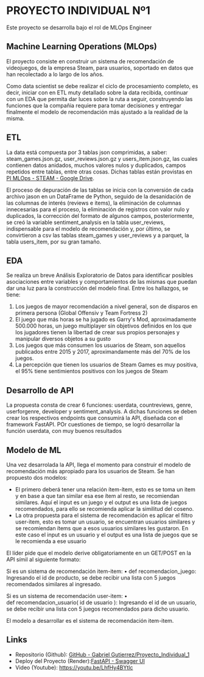#                       **PROYECTO INDIVIDUAL Nº1**

Este proyecto se desarrolla bajo el rol de MLOps Engineer

## Machine Learning Operations (MLOps)

El proyecto consiste en construir un sistema de recomendación de videojuegos, de la empresa Steam, para usuarios, soportado en datos que han recolectado a lo largo de los años.

Como data scientist se debe realizar el ciclo de procesamiento completo, es decir, iniciar con en ETL muty detallado sobre la data recibida, continuar con un EDA que permita dar luces sobre la ruta a seguir, construyendo las funciones que la compañia requiere para tomar decisiones y entregar finalmente el modelo de recomendación más ajustado a la realidad de la misma.

## ETL

La data está compuesta por 3 tablas json comprimidas, a saber: steam_games.json.gz, user_reviews.json.gz y users_item.json.gz, las cuales contienen datos anidados, muchos valores nulos y duplicados, campos repetidos entre tablas, entre otras cosas. Dichas tablas están provistas en [PI MLOps - STEAM - Google Drive](https://drive.google.com/drive/folders/1HqBG2-sUkz_R3h1dZU5F2uAzpRn7BSpj).

El proceso de depuración de las tablas se inicia con la conversión de cada archivo jason en un DataFrame de Python, seguido de la desanidación de las columnas de interés (reviews e items), la eliminación de columnas innecesarias para el proceso, la eliminación de registros con valor nulo y duplicados, la corrección del formato de algunos campos, posteriormente, se creó la variable sentiment_analysis en la tabla user_reviews, indispensable para el modelo de recomendación y, por último, se convirtieron a csv las tablas steam_games y user_reviews y a parquet, la tabla users_item, por su gran tamaño.

## EDA

Se realiza un breve Análisis Exploratorio de Datos para identificar posibles asociaciones entre variables y comportamientos de las mismas que puedan dar una luz para la construcción del modelo final. Entre los hallazgos, se tiene:

1. Los juegos de mayor recomendación a nivel general, son de disparos en primera persona (Global Offensiv y Team Fortress 2)
2. El juego que más horas se ha jugado es Garry's Mod, aproximadamente 500.000 horas, un juego multiplayer sin objetivos definidos en los que los jugadores tienen la libertad de crear sus propios personajes y manipular diversos objetos a su gusto
3. Los juegos que más consumen los usuarios de Steam, son aquellos publicados entre 2015 y 2017, aproximandamente más del 70% de los juegos.
4. La percepción que tienen los usuarios de Steam Games es muy positiva, el 95% tiene sentimientos positivos con los juegos de Steam

## Desarrollo de API

La propuesta consta de crear 6 funciones: userdata, countreviews, genre, userforgenre, developer y sentiment_analysis. A dichas funciones se deben crear los respectivos endpoints que consumirá la API, diseñada con el framework FastAPI. POr cuestiones de tiempo, se logró desarrollar la función userdata, con muy buenos resultados

## Modelo de ML

Una vez desarrolada la API, llega el momento para construir el modelo de recomendación más apropiado para los usuarios de Steam. Se han propuesto dos modelos:

- El primero deberá tener una relación ítem-ítem, esto es se toma un item y en base a que tan similar esa ese ítem al resto, se recomiendan similares. Aquí el input es un juego y el output es una lista de juegos recomendados, para ello se recomienda aplicar la similitud del coseno. 
- La otra propuesta para el sistema de recomendación es aplicar el filtro user-item, esto es tomar un usuario, se encuentran usuarios similares y se recomiendan ítems que a esos usuarios similares les gustaron. En este caso el input es un usuario y el output es una lista de juegos que se le recomienda a ese usuario

El líder pide que el modelo derive obligatoriamente en un GET/POST en la API símil al siguiente formato:

Si es un sistema de recomendación item-item:
    • def recomendacion_juego: Ingresando el id de producto, se debe recibir una lista con 5 juegos recomendados similares al ingresado.

Si es un sistema de recomendación user-item:
    • def recomendacion_usuario( id de usuario ): Ingresando el id de un usuario, se debe recibir una lista con 5 juegos recomendados para dicho usuario.

El modelo a desarrollar es el sistema de recomendación item-item.

## Links

- Repositorio (Github): [GitHub - Gabriel Gutierrez/Proyecto_Individual_1](https://github.com/gfgm2508/Proyecto_Individual_1)
- Deploy del Proyecto (Render):[FastAPI - Swagger UI](https://deploy-pi01-3u5c.onrender.com/docs)
- Video (Youtube): https://youtu.be/LhfHy4BYtlc

